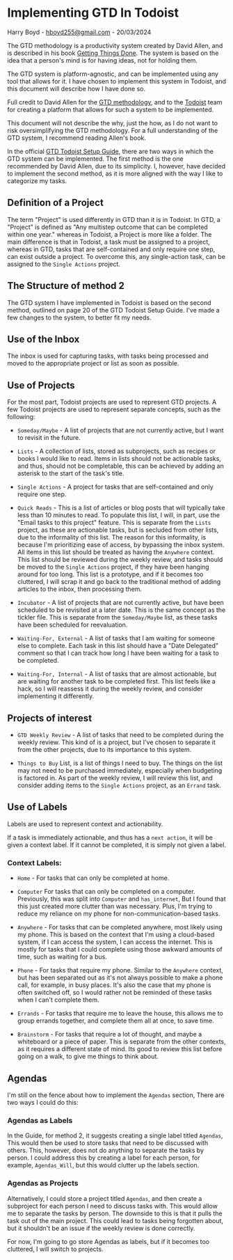 # Implementing GTD In Todoist

Harry Boyd - hboyd255@gmail.com - 20/03/2024

The GTD methodology is a productivity system created by David Allen, and is
described in his book
[Getting Things Done](https://www.amazon.co.uk/Getting-Things-Done-Stress-Free-Productivity/dp/B01B6WSGGA).
The system is based on the idea that a person's mind is for having ideas, not
for holding them.

The GTD system is platform-agnostic, and can be implemented using any tool that
allows for it. I have chosen to implement this system in Todoist, and this
document will describe how I have done so.

Full credit to David Allen for the
[GTD methodology](https://gettingthingsdone.com/), and to the
[Todoist](https://todoist.com/) team for creating a platform that allows for
such a system to be implemented.

This document will not describe the why, just the how, as I do not want to risk
oversimplifying the GTD methodology. For a full understanding of the GTD system,
I recommend reading Allen's book.

In the official
[GTD Todoist Setup Guide](https://todoist.com/productivity-methods/getting-things-done),
there are two ways in which the GTD system can be implemented. The first method
is the one recommended by David Allen, due to its simplicity. I, however, have
decided to implement the second method, as it is more aligned with the way I
like to categorize my tasks.

## Definition of a Project

The term "Project" is used differently in GTD than it is in Todoist. In GTD, a
"Project" is defined as "Any multistep outcome that can be completed within one
year." whereas in Todoist, a Project is more like a folder. The main difference
is that in Todoist, a task must be assigned to a project, whereas in GTD, tasks
that are self-contained and only require one step, can exist outside a project.
To overcome this, any single-action task, can be assigned to the
`Single Actions` project.

## The Structure of method 2

The GTD system I have implemented in Todoist is based on the second method,
outlined on page 20 of the GTD Todoist Setup Guide. I've made a few changes to
the system, to better fit my needs.

## Use of the Inbox

The inbox is used for capturing tasks, with tasks being processed and moved to
the appropriate project or list as soon as possible.

## Use of Projects

For the most part, Todoist projects are used to represent GTD projects. A few
Todoist projects are used to represent separate concepts, such as the following:

- `Someday/Maybe` - A list of projects that are not currently active, but I want
  to revisit in the future.

- `Lists` - A collection of lists, stored as subprojects, such as recipes or
  books I would like to read. Items in lists should not be actionable tasks, and
  thus, should not be completable, this can be achieved by adding an asterisk to
  the start of the task's title.

- `Single Actions` - A project for tasks that are self-contained and only
  require one step.

- `Quick Reads` - This is a list of articles or blog posts that will typically
  take less than 10 minutes to read. To populate this list, I will, in part, use
  the "Email tasks to this project" feature. This is separate from the `Lists`
  project, as these are actionable tasks, but is secluded from other lists, due
  to the informality of this list. The reason for this informality, is because
  I'm prioritizing ease of access, by bypassing the inbox system. All items in
  this list should be treated as having the `Anywhere` context. This list should
  be reviewed during the weekly review, and tasks should be moved to the
  `Single Actions` project, if they have been hanging around for too long. This
  list is a prototype, and if it becomes too cluttered, I will scrap it and go
  back to the traditional method of adding articles to the inbox, then
  processing them.

- `Incubator` - A list of projects that are not currently active, but have been
  scheduled to be revisited at a later date. This is the same concept as the
  tickler file. This is separate from the `Someday/Maybe` list, as these tasks
  have been scheduled for reevaluation.

- `Waiting-For, External` - A list of tasks that I am waiting for someone else
  to complete. Each task in this list should have a "Date Delegated" comment so
  that I can track how long I have been waiting for a task to be completed.

- `Waiting-For, Internal` - A list of tasks that are almost actionable, but are
  waiting for another task to be completed first. This list feels like a hack,
  so I will reassess it during the weekly review, and consider implementing it
  differently.

## Projects of interest

- `GTD Weekly Review` - A list of tasks that need to be completed during the
  weekly review. This kind of is a project, but I've chosen to separate it from
  the other projects, due to its importance to this system.

- `Things to Buy` List, is a list of things I need to buy. The things on the
  list may not need to be purchased immediately, especially when budgeting is
  factored in. As part of the weekly review, I will review this list, and
  consider adding items to the `Single Actions` project, as an `Errand` task.

## Use of Labels

Labels are used to represent context and actionability.

If a task is immediately actionable, and thus has a `next action`, it will be
given a context label. If it cannot be completed, it is simply not given a
label.

### Context Labels:

- `Home` - For tasks that can only be completed at home.

- `Computer` For tasks that can only be completed on a computer. Previously,
  this was split into `Computer` and `has_internet`, But I found that this just
  created more clutter than was necessary. Plus, I'm trying to reduce my
  reliance on my phone for non-communication-based tasks.

- `Anywhere` - For tasks that can be completed anywhere, most likely using my
  phone. This is based on the context that I'm using a cloud-based system, if I
  can access the system, I can access the internet. This is mostly for tasks
  that I could complete using those awkward amounts of time, such as waiting for
  a bus.

- `Phone` - For tasks that require my phone. Similar to the `Anywhere` context,
  but has been separated out as it's not always possible to make a phone call,
  for example, in busy places. It's also the case that my phone is often
  switched off, so I would rather not be reminded of these tasks when I can't
  complete them.

- `Errands` - For tasks that require me to leave the house, this allows me to
  group errands together, and complete them all at once, to save time.

- `Brainstorm` - For tasks that require a lot of thought, and maybe a whiteboard
  or a piece of paper. This is separate from the other contexts, as it requires a
  different state of mind. Its good to review this list before going on a walk,
  to give me things to think about.


## Agendas

I'm still on the fence about how to implement the `Agendas` section, There are
two ways I could do this:

### Agendas as Labels

In the Guide, for method 2, it suggests creating a single label titled
`Agendas`, This would then be used to store tasks that need to be discussed with
others. This, however, does not do anything to separate the tasks by person. I
could address this by creating a label for each person, for example,
`Agendas_Will`, but this would clutter up the labels section.

### Agendas as Projects

Alternatively, I could store a project titled `Agendas`, and then create a
subproject for each person I need to discuss tasks with. This would allow me to
separate the tasks by person. The downside to this is that it pulls the task out
of the main project. This could lead to tasks being forgotten about, but it
shouldn't be an issue if the weekly review is done correctly.

For now, I'm going to go store Agendas as labels, but if it becomes too
cluttered, I will switch to projects.
